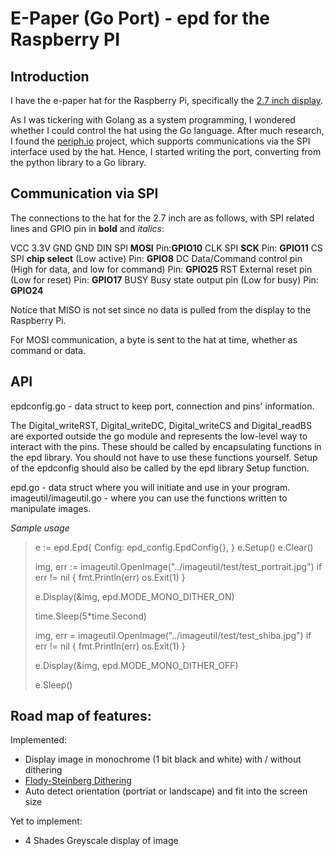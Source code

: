 # E-Paper (Go Port) - epd for the Raspberry PI

## Introduction

I have the e-paper hat for the Raspberry Pi, specifically the [2.7 inch display](https://www.waveshare.com/wiki/2.7inch_e-Paper_HAT).

As I was tickering with Golang as a system programming, I wondered whether I could control the hat using the Go language. After much research, I found the [periph.io](https://periph.io/) project, which supports communications via the SPI interface used by the hat. Hence, I started writing the port, converting from the python library to a Go library.

## Communication via SPI

The connections to the hat for the 2.7 inch are as follows, with SPI related lines and GPIO pin in **bold** and *italics*:

VCC	    3.3V
GND	    GND
DIN	    SPI **MOSI** Pin:**GPIO10**
CLK	    SPI **SCK**  Pin: **GPIO11**
CS	    SPI **chip select** (Low active) Pin: **GPIO8**
DC	    Data/Command control pin (High for data, and low for command) Pin: **GPIO25**
RST	    External reset pin (Low for reset)  Pin: **GPIO17**
BUSY	Busy state output pin (Low for busy) Pin: **GPIO24**

Notice that MISO is not set since no data is pulled from the display to the Raspberry Pi.

For MOSI communication, a byte is sent to the hat at time, whether as command or data. 

## API

epdconfig.go - data struct to keep port, connection and pins' information.

The Digital_writeRST, Digital_writeDC, Digital_writeCS and Digital_readBS are exported outside the go module and 
represents the low-level way to interact with the pins. These should be called by encapsulating functions in the epd library. 
You should not have to use these functions yourself. Setup of the epdconfig should also be called by the epd library Setup function.

epd.go - data struct where you will initiate and use in your program.
imageutil/imageutil.go - where you can use the functions written to manipulate images.

*Sample usage*
>   e := epd.Epd{
>		Config: epd_config.EpdConfig{},
>	}
>	e.Setup() 
>	e.Clear()
>
>	img, err := imageutil.OpenImage("../imageutil/test/test_portrait.jpg")
>	if err != nil {
>		fmt.Println(err)
>		os.Exit(1)
>	}
>
>	e.Display(&img, epd.MODE_MONO_DITHER_ON)
>
>	time.Sleep(5*time.Second)
>
>	img, err = imageutil.OpenImage("../imageutil/test/test_shiba.jpg")
>	if err != nil {
>		fmt.Println(err)
>		os.Exit(1)
>	}
>	
>	e.Display(&img, epd.MODE_MONO_DITHER_OFF)
>
>	e.Sleep()

## Road map of features:
Implemented:
- Display image in monochrome (1 bit black and white) with / without dithering
- [Flody-Steinberg Dithering](https://en.wikipedia.org/wiki/Floyd%E2%80%93Steinberg_dithering)
- Auto detect orientation (portriat or landscape) and fit into the screen size

Yet to implement:
- 4 Shades Greyscale display of image



